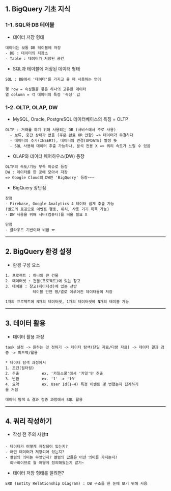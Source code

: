 ## 1. BigQuery 기초 지식
### 1-1. SQL와 DB 테이블
- 데이터 저장 형태
```
데이터는 보통 DB 테이블에 저장
- DB : 데이터의 저장소
- Table : 데이터가 저장된 공간
```

- SQL과 테이블에 저장된 데이터 형태
```
SQL : DB에서 '데이터'를 가지고 올 때 사용하는 언어

행 row = 속성들을 묶은 하나의 고유한 데이터
열 column = 각 데이터의 특정 '속성' 값
```


### 1-2. OLTP, OLAP, DW
-  MySQL, Oracle, PostgreSQL 데이터베이스의 특징 = OLTP
```
OLTP : 거래를 하기 위해 사용되는 DB (서비스에서 주로 사용)
  - 보류, 중간 상태가 없음 (주문 완료 OR 안함) => 데이터가 무결하다
  - 데이터의 추가(INSERT), 데이터의 변경(UPDATE) 발생 多
  - SQL 사용해 데이터 추출 가능하나, 분석 전용 X => 쿼리 속도가 느릴 수 있음
```


- OLAP와 데이터 웨어하우스(DW) 등장
```
OLTP의 속도/기능 부족 이슈로 등장
DW : 데이터를 한 곳에 모아서 저장
=> Google Cloud의 DW인 'BigQuery' 등장~~~
```

- BigQuery 장단점
```
장점
- Firebase, Google Analytics 4 데이터 쉽게 추출 가능
(별도의 로깅으로 이벤트 행동, 위치, 사용 기기 획득 가능)
- DW 사용을 위해 서버(컴퓨터)를 띄울 필요 X

단점
- 클라우드 기반이라 비쌈 ㅠ
```

----------------------------------------------------------
## 2. BigQuery 환경 설정

- 환경 구성 요소
```
1. 프로젝트 : 하나의 큰 건물
2. 데이터셋 : 건물(프로젝트)에 있는 창고
3. 테이블 : 창고(데이터셋)에 있는 선반
            테이블 안엔 행/열로 이루어진 데이터들이 저장

1개의 프로젝트에 N개의 데이터셋, 1개의 데이터셋에 N개의 테이블 가능
```
----------------------------------------------------------

## 3. 데이터 활용 
- 데이터 활용 과정
```
task 설정 -> 원하는 것 정하기 -> 데이터 탐색(단일 자료/다량 자료) -> 데이터 결과 검증 -> 피드백/활용

* 데이터 탐색 과정에서 
1. 조건(필터링)
2. 추출          ex. '카일스쿨'에서 '카일'만 추출
3. 변환          ex. '1' -> '10'
4. 요약          ex. User Id(1~4) 특정 이벤트 몇 번했는지 집계하기
을 거침

데이터 탐색 & 결과 검증 과정에서 SQL 활용
```
------------------------------------------------------------
## 4. 쿼리 작성하기
- 작성 전 주의 사항❗❗
```
- 데이터가 어떻게 저장되어 있는지?
- 어떤 데이터가 저장되어 있는지?
- 컬럼의 의미는 무엇인지? 컬럼의 값들은 어떤 의미를 가지는지?
  회바회이므로 뭘 어떻게 정의해뒀는지 알기~
```

- 데이터 저장 형태를 알려면?
```
ERD (Entity Relationship Diagram) : DB 구조를 한 눈에 보기 위해 사용
```
